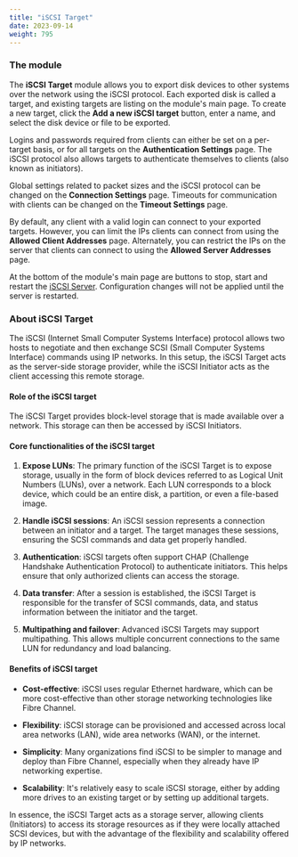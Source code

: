 ```yaml
---
title: "iSCSI Target"
date: 2023-09-14
weight: 795
---
```


### The module
The **iSCSI Target** module allows you to export disk devices to other systems over the network using the iSCSI protocol. Each exported disk is called a target, and existing targets are listing on the module's main page. To create a new target, click the **Add a new iSCSI target** button, enter a name, and select the disk device or file to be exported.

Logins and passwords required from clients can either be set on a per-target basis, or for all targets on the **Authentication Settings** page. The iSCSI protocol also allows targets to authenticate themselves to clients (also known as initiators).

Global settings related to packet sizes and the iSCSI protocol can be changed on the **Connection Settings** page. Timeouts for communication with clients can be changed on the **Timeout Settings** page.

By default, any client with a valid login can connect to your exported targets. However, you can limit the IPs clients can connect from using the **Allowed Client Addresses** page. Alternately, you can restrict the IPs on the server that clients can connect to using the **Allowed Server Addresses** page.

At the bottom of the module's main page are buttons to stop, start and restart the [iSCSI Server](/docs/modules/iscsi-server). Configuration changes will not be applied until the server is restarted.

### About iSCSI Target
The iSCSI (Internet Small Computer Systems Interface) protocol allows two hosts to negotiate and then exchange SCSI (Small Computer Systems Interface) commands using IP networks. In this setup, the iSCSI Target acts as the server-side storage provider, while the iSCSI Initiator acts as the client accessing this remote storage.

#### Role of the iSCSI target
The iSCSI Target provides block-level storage that is made available over a network. This storage can then be accessed by iSCSI Initiators.

#### Core functionalities of the iSCSI target

1. **Expose LUNs**: The primary function of the iSCSI Target is to expose storage, usually in the form of block devices referred to as Logical Unit Numbers (LUNs), over a network. Each LUN corresponds to a block device, which could be an entire disk, a partition, or even a file-based image.

2. **Handle iSCSI sessions**: An iSCSI session represents a connection between an initiator and a target. The target manages these sessions, ensuring the SCSI commands and data get properly handled.

3. **Authentication**: iSCSI targets often support CHAP (Challenge Handshake Authentication Protocol) to authenticate initiators. This helps ensure that only authorized clients can access the storage.

4. **Data transfer**: After a session is established, the iSCSI Target is responsible for the transfer of SCSI commands, data, and status information between the initiator and the target.

5. **Multipathing and failover**: Advanced iSCSI Targets may support multipathing. This allows multiple concurrent connections to the same LUN for redundancy and load balancing.

#### Benefits of iSCSI target

- **Cost-effective**: iSCSI uses regular Ethernet hardware, which can be more cost-effective than other storage networking technologies like Fibre Channel.

- **Flexibility**: iSCSI storage can be provisioned and accessed across local area networks (LAN), wide area networks (WAN), or the internet.

- **Simplicity**: Many organizations find iSCSI to be simpler to manage and deploy than Fibre Channel, especially when they already have IP networking expertise.

- **Scalability**: It's relatively easy to scale iSCSI storage, either by adding more drives to an existing target or by setting up additional targets.

In essence, the iSCSI Target acts as a storage server, allowing clients (Initiators) to access its storage resources as if they were locally attached SCSI devices, but with the advantage of the flexibility and scalability offered by IP networks.
